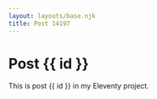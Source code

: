 ```yaml
---
layout: layouts/base.njk
title: Post 14197
---
```


# Post {{ id }}

This is post {{ id }} in my Eleventy project.
